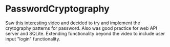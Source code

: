 # PasswordCryptography

Saw [this interesting video](https://www.youtube.com/watch?v=AM7cTDfg3m0) and decided to try and implement the crytography patterns for password. Also was good practice for web API server and SQLite. Extending functionality beyond the video to include user input "login" functionality.

